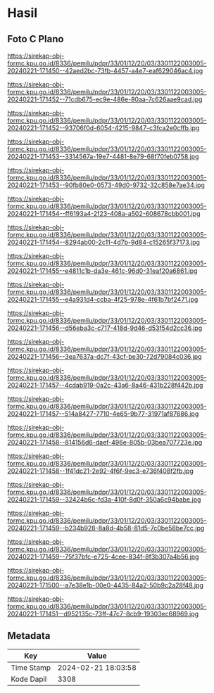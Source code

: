 # Hasil

## Foto C Plano

https://sirekap-obj-formc.kpu.go.id/8336/pemilu/pdpr/33/01/12/20/03/3301122003005-20240221-171450--42aed2bc-73fb-4457-a4e7-eaf629046ac4.jpg

https://sirekap-obj-formc.kpu.go.id/8336/pemilu/pdpr/33/01/12/20/03/3301122003005-20240221-171452--71cdb675-ec9e-486e-80aa-7c626aae9cad.jpg

https://sirekap-obj-formc.kpu.go.id/8336/pemilu/pdpr/33/01/12/20/03/3301122003005-20240221-171452--93706f0d-6054-4215-9847-c3fca2e0cffb.jpg

https://sirekap-obj-formc.kpu.go.id/8336/pemilu/pdpr/33/01/12/20/03/3301122003005-20240221-171453--3314567a-19e7-4481-8e79-68f70feb0758.jpg

https://sirekap-obj-formc.kpu.go.id/8336/pemilu/pdpr/33/01/12/20/03/3301122003005-20240221-171453--90fb80e0-0573-49d0-9732-32c858e7ae34.jpg

https://sirekap-obj-formc.kpu.go.id/8336/pemilu/pdpr/33/01/12/20/03/3301122003005-20240221-171454--ff6193a4-2f23-408a-a502-608678cbb001.jpg

https://sirekap-obj-formc.kpu.go.id/8336/pemilu/pdpr/33/01/12/20/03/3301122003005-20240221-171454--8294ab00-2c11-4d7b-9d84-c15265f37173.jpg

https://sirekap-obj-formc.kpu.go.id/8336/pemilu/pdpr/33/01/12/20/03/3301122003005-20240221-171455--e4811c1b-da3e-461c-96d0-31eaf20a6861.jpg

https://sirekap-obj-formc.kpu.go.id/8336/pemilu/pdpr/33/01/12/20/03/3301122003005-20240221-171455--e4a931d4-ccba-4f25-978e-4f61b7bf2471.jpg

https://sirekap-obj-formc.kpu.go.id/8336/pemilu/pdpr/33/01/12/20/03/3301122003005-20240221-171456--d56eba3c-c717-418d-9d46-d53f54d2cc36.jpg

https://sirekap-obj-formc.kpu.go.id/8336/pemilu/pdpr/33/01/12/20/03/3301122003005-20240221-171456--3ea7637a-dc7f-43cf-be30-72d79084c036.jpg

https://sirekap-obj-formc.kpu.go.id/8336/pemilu/pdpr/33/01/12/20/03/3301122003005-20240221-171457--4cdab919-0a2c-43a6-8a46-431b228f442b.jpg

https://sirekap-obj-formc.kpu.go.id/8336/pemilu/pdpr/33/01/12/20/03/3301122003005-20240221-171457--514a8427-7710-4e65-9b77-31971af87686.jpg

https://sirekap-obj-formc.kpu.go.id/8336/pemilu/pdpr/33/01/12/20/03/3301122003005-20240221-171458--814156d6-daef-496e-805b-03bea707723e.jpg

https://sirekap-obj-formc.kpu.go.id/8336/pemilu/pdpr/33/01/12/20/03/3301122003005-20240221-171458--1f41dc21-2e92-4f6f-9ec3-e736f408f2fb.jpg

https://sirekap-obj-formc.kpu.go.id/8336/pemilu/pdpr/33/01/12/20/03/3301122003005-20240221-171459--32424b6c-fd3a-410f-8d0f-350a6c94babe.jpg

https://sirekap-obj-formc.kpu.go.id/8336/pemilu/pdpr/33/01/12/20/03/3301122003005-20240221-171459--b234b928-8a8d-4b58-81d5-7c0be58be7cc.jpg

https://sirekap-obj-formc.kpu.go.id/8336/pemilu/pdpr/33/01/12/20/03/3301122003005-20240221-171459--75f37bfc-e725-4cee-834f-8f3b307a4b56.jpg

https://sirekap-obj-formc.kpu.go.id/8336/pemilu/pdpr/33/01/12/20/03/3301122003005-20240221-171500--a7e38e1b-00e0-4435-84a2-50b9c2a28f48.jpg

https://sirekap-obj-formc.kpu.go.id/8336/pemilu/pdpr/33/01/12/20/03/3301122003005-20240221-171451--d952135c-73ff-47c7-8cb9-19303ec68969.jpg


## Metadata

| Key        | Value               |
| ---------- | ------------------- |
| Time Stamp | 2024-02-21 18:03:58 |
| Kode Dapil | 3308                |



